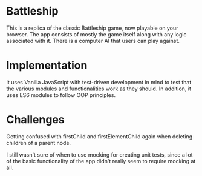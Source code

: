 # Battleship
This is a replica of the classic Battleship game, now playable on your browser. The app consists of mostly the game itself along with any logic associated with it. There is a computer AI that users can play against. 

# Implementation
It uses Vanilla JavaScript with test-driven development in mind to test that the various modules and functionalities work as they should. In addition, it uses ES6 modules to follow OOP principles.

# Challenges
Getting confused with firstChild and firstElementChild again when deleting children of a parent node.

I still wasn't sure of when to use mocking for creating unit tests, since a lot of the basic functionality of the app didn't really seem to require mocking at all. 